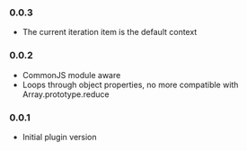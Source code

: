 ### 0.0.3

* The current iteration item is the default context

### 0.0.2

* CommonJS module aware
* Loops through object properties, no more compatible with Array.prototype.reduce 

### 0.0.1

* Initial plugin version

